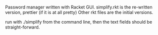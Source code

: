 Password manager written with Racket GUI.
simplify.rkt is the re-written version, prettier (if it is at all pretty)
Other rkt files are the initial versions. 

run with ./simplify from the command line, then the text fields should be straight-forward. 
